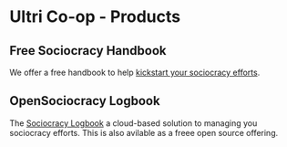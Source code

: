 # Ultri Co-op - Products

## Free Sociocracy Handbook

We offer a free handbook to help [kickstart your sociocracy efforts](https://handbook.opensociocracy.org/).

## OpenSociocracy Logbook

The [Sociocracy Logbook](https://logbook.opensociocracy.org/) a cloud-based solution to managing you sociocracy efforts. This is also avilable as a freee open source offering.
